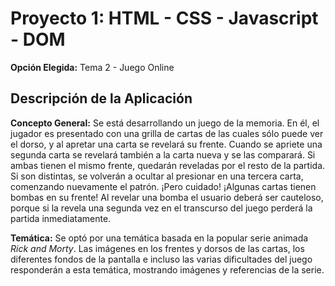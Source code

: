 # Proyecto 1:  HTML - CSS - Javascript - DOM

**Opción Elegida:** Tema 2 - Juego Online

## **Descripción de la Aplicación**

**Concepto General:**
Se está desarrollando un juego de la memoria. En él, el jugador es presentado con una grilla de cartas de las cuales sólo puede ver el dorso, y al apretar una carta se revelará su frente. Cuando se apriete una segunda carta se revelará también a la carta nueva y se las comparará. Si ambas tienen el mismo frente, quedarán reveladas por el resto de la partida. Si son distintas, se volverán a ocultar al presionar en una tercera carta, comenzando nuevamente el patrón.
¡Pero cuidado! ¡Algunas cartas tienen bombas en su frente! Al revelar una bomba el usuario deberá ser cauteloso, porque si la revela una segunda vez en el transcurso del juego perderá la partida inmediatamente.

**Temática:**
Se optó por una temática basada en la popular serie animada *Rick and Morty*. Las imágenes en los frentes y dorsos de las cartas, los diferentes fondos de la pantalla e incluso las varias dificultades del juego responderán a esta temática, mostrando imágenes y referencias de la serie.
